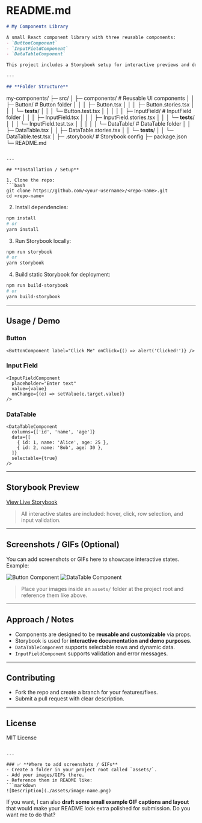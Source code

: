 # **README.md**

```markdown
# My Components Library

A small React component library with three reusable components:  
- `ButtonComponent`  
- `InputFieldComponent`  
- `DataTableComponent`  

This project includes a Storybook setup for interactive previews and documentation.

---

## **Folder Structure**

```
my-components/
├─ src/
│  ├─ components/                   # Reusable UI components
│  │  ├─ Button/                    # Button folder
│  │  │  ├─ Button.tsx
│  │  │  ├─ Button.stories.tsx
│  │  │  └─ __tests__/
│  │  │      └─ Button.test.tsx
│  │  │
│  │  ├─ InputField/                # InputField folder
│  │  │  ├─ InputField.tsx
│  │  │  ├─ InputField.stories.tsx
│  │  │  └─ __tests__/
│  │  │      └─ InputField.test.tsx
│  │  │
│  │  └─ DataTable/                 # DataTable folder
│  │      ├─ DataTable.tsx
│  │      ├─ DataTable.stories.tsx
│  │      └─ __tests__/
│  │          └─ DataTable.test.tsx
│
├─ .storybook/                      # Storybook config
├─ package.json
└─ README.md



````

---

## **Installation / Setup**

1. Clone the repo:
```bash
git clone https://github.com/<your-username>/<repo-name>.git
cd <repo-name>
````

2. Install dependencies:

```bash
npm install
# or
yarn install
```

3. Run Storybook locally:

```bash
npm run storybook
# or
yarn storybook
```

4. Build static Storybook for deployment:

```bash
npm run build-storybook
# or
yarn build-storybook
```

---

## **Usage / Demo**

### Button

```tsx
<ButtonComponent label="Click Me" onClick={() => alert('Clicked!')} />
```

### Input Field

```tsx
<InputFieldComponent
  placeholder="Enter text"
  value={value}
  onChange={(e) => setValue(e.target.value)}
/>
```

### DataTable

```tsx
<DataTableComponent
  columns={['id', 'name', 'age']}
  data={[
    { id: 1, name: 'Alice', age: 25 },
    { id: 2, name: 'Bob', age: 30 },
  ]}
  selectable={true}
/>
```

---

## **Storybook Preview**

[View Live Storybook](https://<your-vercel-url>.vercel.app)

> All interactive states are included: hover, click, row selection, and input validation.

---

## **Screenshots / GIFs (Optional)**

You can add screenshots or GIFs here to showcase interactive states. Example:

![Button Component](./assets/button-demo.png)
![DataTable Component](./assets/datatable-demo.gif)

> Place your images inside an `assets/` folder at the project root and reference them like above.

---

## **Approach / Notes**

* Components are designed to be **reusable and customizable** via props.
* Storybook is used for **interactive documentation and demo purposes**.
* `DataTableComponent` supports selectable rows and dynamic data.
* `InputFieldComponent` supports validation and error messages.

---

## **Contributing**

* Fork the repo and create a branch for your features/fixes.
* Submit a pull request with clear description.

---

## **License**

MIT License

````

---

### ✅ **Where to add screenshots / GIFs**
- Create a folder in your project root called `assets/`.
- Add your images/GIFs there.  
- Reference them in README like:  
```markdown
![Description](./assets/image-name.png)
````


If you want, I can also **draft some small example GIF captions and layout** that would make your README look extra polished for submission. Do you want me to do that?
